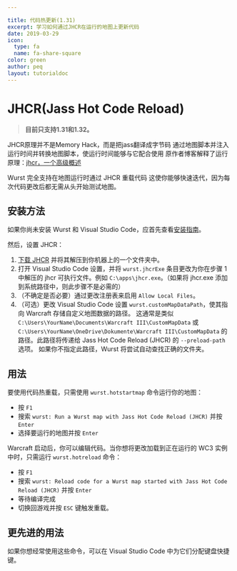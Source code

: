 ```yaml
---

title: 代码热更新(1.31)
excerpt: 学习如何通过JHCR在运行的地图上更新代码
date: 2019-03-29
icon:
  type: fa
  name: fa-share-square
color: green
author: peq
layout: tutorialdoc
---
```


# JHCR(Jass Hot Code Reload)

> **目前只支持1.31和1.32。**

JHCR原理并不是Memory Hack，而是把jass翻译成字节码
通过地图脚本并注入运行时间并转换地图脚本，使运行时间能够与它配合使用
原作者博客解释了运行原理：[jhcr，一个高级概述](https://lep.duckdns.org/blog/2020-09-25-jhcr-a-high-level-overview.html)

Wurst 完全支持在地图运行时通过 JHCR 重载代码
这使你能够快速迭代，因为每次代码更改后都无需从头开始测试地图。

## 安装方法

如果你尚未安装 Wurst 和 Visual Studio Code，应首先查看[安装指南](/start)。

然后，设置 JHCR：

1. [下载 JHCR](https://www.hiveworkshop.com/threads/jass-hot-code-reload.313811/) 并将其解压到你机器上的一个文件夹中。
2. 打开 Visual Studio Code 设置，并将 `wurst.jhcrExe` 条目更改为你在步骤 1 中解压的 jhcr 可执行文件。例如 `C:\apps\jhcr.exe`。（如果将 jhcr.exe 添加到系统路径中，则此步骤不是必需的）
3. （不确定是否必要）通过更改注册表来启用 `Allow Local Files`。
4. （可选）更改 Visual Studio Code 设置 `wurst.customMapDataPath`，使其指向 Warcraft 存储自定义地图数据的路径。
    这通常是类似 `C:\Users\YourName\Documents\Warcraft III\CustomMapData` 或 `C:\Users\YourName\OneDrive\Dokumente\Warcraft III\CustomMapData` 的路径。此路径将传递给 Jass Hot Code Reload (JHCR) 的 `--preload-path` 选项。
    如果你不指定此路径，Wurst 将尝试自动查找正确的文件夹。

## 用法

要使用代码热重载，只需使用 `wurst.hotstartmap` 命令运行你的地图：

 - 按 `F1`
 - 搜索 `wurst: Run a Wurst map with Jass Hot Code Reload (JHCR)` 并按 `Enter`
 - 选择要运行的地图并按 `Enter`

Warcraft 启动后，你可以编辑代码。当你想将更改加载到正在运行的 WC3 实例中时，只需运行 `wurst.hotreload` 命令：

 - 按 `F1`
 - 搜索 `wurst: Reload code for a Wurst map started with Jass Hot Code Reload (JHCR)` 并按 `Enter`
 - 等待编译完成
 - 切换回游戏并按 `ESC` 键触发重载。

## 更先进的用法

如果你想经常使用这些命令，可以在 Visual Studio Code 中为它们分配键盘快捷键。